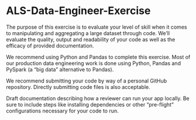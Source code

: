 # ALS-Data-Engineer-Exercise
The purpose of this exercise is to evaluate your level of skill when it comes to manipulating and
aggregating a large dataset through code. We’ll evaluate the quality, output and readability of
your code as well as the efficacy of provided documentation.

We recommend using Python and Pandas to complete this exercise. Most of our production
data engineering work is done using Python, Pandas and PySpark (a “big data” alternative to
Pandas).

We recommend submitting your code by way of a personal GitHub repository. Directly
submitting code files is also acceptable.

Draft documentation describing how a reviewer can run your app locally. Be sure to include
steps like installing dependencies or other “pre-flight” configurations necessary for your code to
run.
